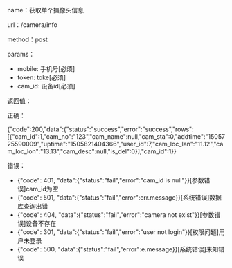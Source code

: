name：获取单个摄像头信息

url：/camera/info

method：post

params：

* mobile: 手机号\[必须\]
* token: toke\[必须\]
* cam\_id: 设备id\[必须\]

返回值：

正确：

{"code":200,"data":{"status":"success","error":"success","rows":\[{"cam\_id":1,"cam\_no":"123","cam\_name":null,"cam\_sta":0,"addtime":"1505725590009","uptime":"1505821404366","user\_id":7,"cam\_loc\_lan":"11.12","cam\_loc\_lon":"13.13","cam\_desc":null,"is\_del":0}\],"cam\_id":1}}

错误：

* {"code": 401, "data":{"status":"fail","error":"cam\_id is null"}}\[参数错误\]cam\_id为空
* {"code": 501, "data":{"status":"fail","error":err.message}}\[系统错误\]数据库查询出错
* {"code": 404, "data":{"status":"fail","error":"camera not exist"}}\[参数错误\]设备不存在
* {"code": 301, "data":{"status":"fail","error":"user not login"}}\[权限问题\]用户未登录
* {"code": 500, "data":{"status":"fail","error":e.message}}\[系统错误\]未知错误



